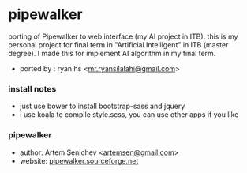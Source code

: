 # pipewalker

porting of Pipewalker to web interface (my AI project in ITB).
this is my personal project for final term in "Artificial Intelligent" in ITB (master degree).
I made this for implement AI algorithm in my final term.

- ported by : ryan hs &lt;mr.ryansilalahi@gmail.com&gt;

### install notes
- just use bower to install bootstrap-sass and jquery
- i use koala to compile style.scss, you can use other apps if you like

### pipewalker
- author: Artem Senichev &lt;artemsen@gmail.com&gt;
- website: [pipewalker.sourceforge.net](http://pipewalker.sourceforge.net)

